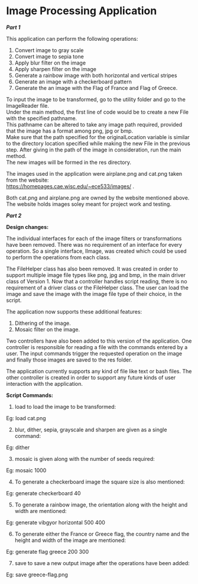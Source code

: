 # Image Processing Application

<b><i>Part 1</i></b>

This application can perform the following operations:
1. Convert image to gray scale
2. Convert image to sepia tone
3. Apply blur filter on the image
4. Apply sharpen filter on the image
5. Generate a rainbow image with both horizontal and vertical stripes
6. Generate an image with a checkerboard pattern
7. Generate the an image with the Flag of France and Flag of Greece.

To input the image to be transformed, go to the utility folder and go to the ImageReader file.  
Under the main method, the first line of code would be to create a new File with the specified pathname.  
This pathname can be altered to take any image path required, provided that the image has a format among png, jpg or bmp.  
Make sure that the path specified for the originalLocation variable is similar to the directory location specified while making the new File in the previous step.
After giving in the path of the image in consideration, run the main method.  
The new images will be formed in the res directory.  

The images used in the application were airplane.png and cat.png taken from the website:  
https://homepages.cae.wisc.edu/~ece533/images/ . 


Both cat.png and airplane.png are owned by the website mentioned above. The website holds images soley meant for project work
and testing.

<b><i>Part 2</i></b>

<b>Design changes:</b>

The individual interfaces for each of the image filters or transformations have been removed. There was no requirement of an interface for every operation. So a single interface, IImage, was created which could be used to perform the operations from each class.


The FileHelper class has also been removed. It was created in order to support multiple image file types like png, jpg and bmp, in the main driver class of Version 1. Now that a controller handles script reading, there is no requirement of a driver class or the FileHelper class. The user can load the image and save the image with the image file type of their choice, in the script.

The application now supports these additional features:

1. Dithering of the image.
2. Mosaic filter on the image.

Two controllers have also been added to this version of the application. One controller is responsible for reading a file with the commands entered by a user. The input commands trigger the requested operation on the image and finally those images are saved to the res folder.


The application currently supports any kind of file like text or bash files. The other controller is created in order to support any future kinds of user interaction with the application. 

<b>Script Commands:</b>

1. load to load the image to be transformed:

Eg: load cat.png

2. blur, dither, sepia, grayscale and sharpen are given as a single command:

Eg: dither

3. mosaic is given along with the number of seeds required:

Eg: mosaic 1000

4. To generate a checkerboard image the square size is also mentioned:

Eg: generate checkerboard 40

5. To generate a rainbow image, the orientation along with the height and width are mentioned:

Eg: generate vibgyor horizontal 500 400

6. To generate either the France or Greece flag, the country name and the height and width of the image are mentioned:

Eg: generate flag greece 200 300

7. save to save a new output image after the operations have been added:

Eg: save greece-flag.png


